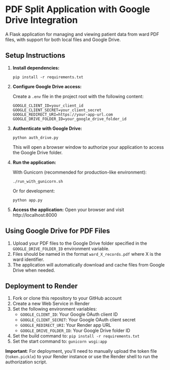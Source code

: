 # PDF Split Application with Google Drive Integration

A Flask application for managing and viewing patient data from ward PDF files, with support for both local files and Google Drive.

## Setup Instructions

1. **Install dependencies:**
   ```
   pip install -r requirements.txt
   ```

2. **Configure Google Drive access:**
   
   Create a `.env` file in the project root with the following content:
   ```
   GOOGLE_CLIENT_ID=your_client_id
   GOOGLE_CLIENT_SECRET=your_client_secret 
   GOOGLE_REDIRECT_URI=https://your-app-url.com
   GOOGLE_DRIVE_FOLDER_ID=your_google_drive_folder_id
   ```

3. **Authenticate with Google Drive:**
   ```
   python auth_drive.py
   ```
   This will open a browser window to authorize your application to access the Google Drive folder.

4. **Run the application:**
   
   With Gunicorn (recommended for production-like environment):
   ```
   ./run_with_gunicorn.sh
   ```
   
   Or for development:
   ```
   python app.py
   ```

5. **Access the application:**
   Open your browser and visit http://localhost:8000

## Using Google Drive for PDF Files

1. Upload your PDF files to the Google Drive folder specified in the `GOOGLE_DRIVE_FOLDER_ID` environment variable.
2. Files should be named in the format `ward_X_records.pdf` where X is the ward identifier.
3. The application will automatically download and cache files from Google Drive when needed.

## Deployment to Render

1. Fork or clone this repository to your GitHub account
2. Create a new Web Service in Render
3. Set the following environment variables:
   - `GOOGLE_CLIENT_ID`: Your Google OAuth client ID
   - `GOOGLE_CLIENT_SECRET`: Your Google OAuth client secret
   - `GOOGLE_REDIRECT_URI`: Your Render app URL
   - `GOOGLE_DRIVE_FOLDER_ID`: Your Google Drive folder ID
4. Set the build command to: `pip install -r requirements.txt`
5. Set the start command to: `gunicorn wsgi:app`

**Important**: For deployment, you'll need to manually upload the token file (`token.pickle`) to your Render instance or use the Render shell to run the authorization script.
